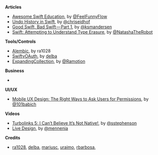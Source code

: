 
**Articles**

* [Awesome Swift Education](https://github.com/hsavit1/Awesome-Swift-Education), by [@FeelFunnyFlow](https://twitter.com/FeelFunnyFlow)
* [Undo History in Swift](http://chris.eidhof.nl/post/undo-history-in-swift/), by [@chriseidhof](https://twitter.com/chriseidhof)
* [Good Swift, Bad Swift — Part 1](https://medium.com/@ksmandersen/good-swift-bad-swift-part-1-f58f71da3575), by [@ksmandersen](https://twitter.com/ksmandersen)
* [Swift: Attempting to Understand Type Erasure](https://www.natashatherobot.com/swift-type-erasure/), by [@NatashaTheRobot](https://twitter.com/NatashaTheRobot)


**Tools/Controls**

* [Alembic](https://github.com/ra1028/Alembic), by ra1028
* [SwiftyOAuth](https://github.com/delba/SwiftyOAuth), by [delba](https://github.com/delba)
* [ExpandingCollection](https://github.com/Ramotion/expanding-collection), by [@Ramotion](https://twitter.com/Ramotion)

**Business**

*

**UI/UX**

* [Mobile UX Design: The Right Ways to Ask Users for Permissions](http://babich.biz/mobile-ux-design-the-right-ways-to-ask-users-for-permissions/), by [@101babich](https://twitter.com/101babich)

**Videos**

* [Turbolinks 5: I Can’t Believe It’s Not Native!](https://www.youtube.com/watch?v=SWEts0rlezA), by [@sstephenson](https://twitter.com/sstephenson)
* [Live Design](https://realm.io/news/tryswift-maxim-cramer-live-design/), by [@mennenia](https://twitter.com/mennenia)

**Credits**

* [ra1028](https://github.com/ra1028), [delba](https://github.com/delba), [mariusc](https://github.com/mariusc), [uraimo](https://github.com/uraimo), [rbarbosa](https://github.com/rbarbosa),
